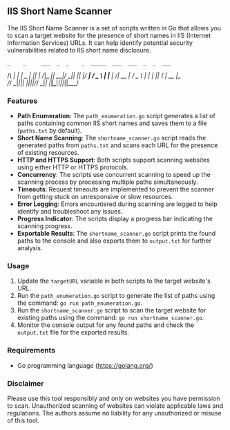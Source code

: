 
## IIS Short Name Scanner

The IIS Short Name Scanner is a set of scripts written in Go that allows you to scan a target website for the presence of short names in IIS (Internet Information Services) URLs. It can help identify potential security vulnerabilities related to IIS short name disclosure.

    _    _     ___  _  _    _  _____  ___  ___  _  _  ___ 
   /_\  | |   | _ \| || |  /_\|_   _|| __|/ __|| || |/ __|
  / _ \ | |__ |  _/| __ | / _ \ | |  | _|| (__ | __ |\__ \
 /_/ \_\|____||_|  |_||_|/_/ \_\|_|  |___|\___||_||_||___/
                                                          

                                                                        
### Features

- **Path Enumeration**: The `path_enumeration.go` script generates a list of paths containing common IIS short names and saves them to a file (`paths.txt` by default).
- **Short Name Scanning**: The `shortname_scanner.go` script reads the generated paths from `paths.txt` and scans each URL for the presence of existing resources.
- **HTTP and HTTPS Support**: Both scripts support scanning websites using either HTTP or HTTPS protocols.
- **Concurrency**: The scripts use concurrent scanning to speed up the scanning process by processing multiple paths simultaneously.
- **Timeouts**: Request timeouts are implemented to prevent the scanner from getting stuck on unresponsive or slow resources.
- **Error Logging**: Errors encountered during scanning are logged to help identify and troubleshoot any issues.
- **Progress Indicator**: The scripts display a progress bar indicating the scanning progress.
- **Exportable Results**: The `shortname_scanner.go` script prints the found paths to the console and also exports them to `output.txt` for further analysis.

### Usage

1. Update the `targetURL` variable in both scripts to the target website's URL.
2. Run the `path_enumeration.go` script to generate the list of paths using the command: `go run path_enumeration.go`.
3. Run the `shortname_scanner.go` script to scan the target website for existing paths using the command: `go run shortname_scanner.go`.
4. Monitor the console output for any found paths and check the `output.txt` file for the exported results.

### Requirements

- Go programming language (https://golang.org/)

### Disclaimer

Please use this tool responsibly and only on websites you have permission to scan. Unauthorized scanning of websites can violate applicable laws and regulations. The authors assume no liability for any unauthorized or misuse of this tool.

